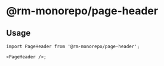 # @rm-monorepo/page-header

## Usage

```tsx
import PageHeader from '@rm-monorepo/page-header';

<PageHeader />;
```
